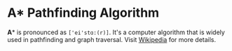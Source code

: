 # A* Pathfinding Algorithm

**A*** is pronounced as `['ei'stɑ:(r)]`. It's a computer algorithm that is widely used in pathfinding and graph traversal. Visit [Wikipedia](http://en.wikipedia.org/wiki/A*_search_algorithm) for more details.
